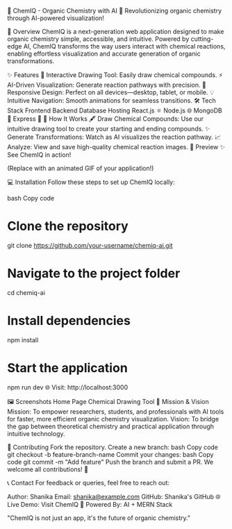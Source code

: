🌟 ChemIQ - Organic Chemistry with AI 🌟
Revolutionizing organic chemistry through AI-powered visualization!

🚀 Overview
ChemIQ is a next-generation web application designed to make organic chemistry simple, accessible, and intuitive. Powered by cutting-edge AI, ChemIQ transforms the way users interact with chemical reactions, enabling effortless visualization and accurate generation of organic transformations.

✨ Features
🎨 Interactive Drawing Tool: Easily draw chemical compounds.
⚡ AI-Driven Visualization: Generate reaction pathways with precision.
📱 Responsive Design: Perfect on all devices—desktop, tablet, or mobile.
💡 Intuitive Navigation: Smooth animations for seamless transitions.
🛠️ Tech Stack
Frontend	Backend	Database	Hosting
React.js ⚛️	Node.js 🌐	MongoDB 🍃	Express 🚀
🎯 How It Works
🖋️ Draw Chemical Compounds: Use our intuitive drawing tool to create your starting and ending compounds.
✨ Generate Transformations: Watch as AI visualizes the reaction pathway.
📈 Analyze: View and save high-quality chemical reaction images.
🎥 Preview
✨ See ChemIQ in action!


(Replace with an animated GIF of your application!)

💻 Installation
Follow these steps to set up ChemIQ locally:

bash
Copy code
# Clone the repository
git clone https://github.com/your-username/chemiq-ai.git

# Navigate to the project folder
cd chemiq-ai

# Install dependencies
npm install

# Start the application
npm run dev
🌐 Visit: http://localhost:3000

🖼️ Screenshots
Home Page	Chemical Drawing Tool
🌟 Mission & Vision
Mission: To empower researchers, students, and professionals with AI tools for faster, more efficient organic chemistry visualization.
Vision: To bridge the gap between theoretical chemistry and practical application through intuitive technology.

🤝 Contributing
Fork the repository.
Create a new branch:
bash
Copy code
git checkout -b feature-branch-name
Commit your changes:
bash
Copy code
git commit -m "Add feature"
Push the branch and submit a PR.
We welcome all contributions! 🎉

📞 Contact
For feedback or queries, feel free to reach out:

Author: Shanika
Email: shanika@example.com
GitHub: Shanika's GitHub
🌐 Live Demo: Visit ChemIQ
🧪 Powered By: AI + MERN Stack

"ChemIQ is not just an app, it's the future of organic chemistry."
